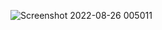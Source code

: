 
![Screenshot 2022-08-26 005011](https://user-images.githubusercontent.com/88095232/186760890-9a7afe0f-7f30-49d8-b448-8f1f9473c1c3.png)
